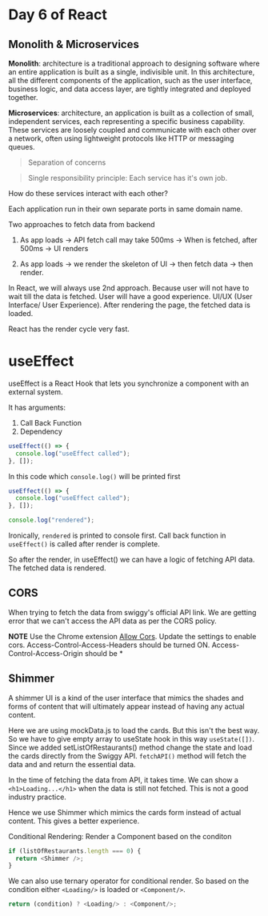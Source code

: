 # Day 6 of React

## Monolith & Microservices

**Monolith**: architecture is a traditional approach to designing software where an entire application is built as a single, indivisible unit. In this architecture, all the different components of the application, such as the user interface, business logic, and data access layer, are tightly integrated and deployed together.

**Microservices**: architecture, an application is built as a collection of small, independent services, each representing a specific business capability. These services are loosely coupled and communicate with each other over a network, often using lightweight protocols like HTTP or messaging queues.

> Separation of concerns

> Single responsibility principle: Each service has it's own job.

How do these services interact with each other?

Each application run in their own separate ports in same domain name.

Two approaches to fetch data from backend

1. As app loads -> API fetch call may take 500ms -> When is fetched, after 500ms -> UI renders

2. As app loads -> we render the skeleton of UI -> then fetch data -> then render.

In React, we will always use 2nd approach. Because user will not have to wait till the data is fetched. User will have a good experience. UI/UX (User Interface/ User Experience). After rendering the page, the fetched data is loaded.

React has the render cycle very fast.

# useEffect

useEffect is a React Hook that lets you synchronize a component with an external system.

It has arguments:

1. Call Back Function
2. Dependency

```js
useEffect(() => {
  console.log("useEffect called");
}, []);
```

In this code which `console.log()` will be printed first

```js
useEffect(() => {
  console.log("useEffect called");
}, []);

console.log("rendered");
```

Ironically, `rendered` is printed to console first. Call back function in `useEffect()` is called after render is complete.

So after the render, in useEffect() we can have a logic of fetching API data. The fetched data is rendered.

## CORS

When trying to fetch the data from swiggy's official API link. We are getting error that we can't access the API data as per the CORS policy.

**NOTE**
Use the Chrome extension [Allow Cors](https://chromewebstore.google.com/detail/allow-cors-access-control/lhobafahddgcelffkeicbaginigeejlf "Allow Cors chrome extension").
Update the settings to enable cors.
Access-Control-Access-Headers should be turned ON.
Access-Control-Access-Origin should be \*

## Shimmer

A shimmer UI is a kind of the user interface that mimics the shades and forms of content that will ultimately appear instead of having any actual content.

Here we are using mockData.js to load the cards. But this isn't the best way. So we have to give empty array to useState hook in this way `useState([])`. Since we added setListOfRestaurants() method change the state and load the cards directly from the Swiggy API. `fetchAPI()` method will fetch the data and and return the essential data.

In the time of fetching the data from API, it takes time. We can show a `<h1>Loading...</h1>` when the data is still not fetched. This is not a good industry practice.

Hence we use Shimmer which mimics the cards form instead of actual content. This gives a better experience.

Conditional Rendering: Render a Component based on the conditon

```js
if (listOfRestaurants.length === 0) {
  return <Shimmer />;
}
```

We can also use ternary operator for conditional render. So based on the condition either `<Loading/>` is loaded or `<Component/>`.

```js
return (condition) ? <Loading/> : <Component/>;
```



